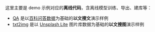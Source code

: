 这里主要是 demo 示例对应的**离线代码**，含离线模型训练、导出、建库等：

- [QA](./QA) 是以[百科问答数据](https://github.com/brightmart/nlp_chinese_corpus#3%E7%99%BE%E7%A7%91%E7%B1%BB%E9%97%AE%E7%AD%94json%E7%89%88baike2018qa)为基础的**以文搜文**演示样例
- [txt2img](./txt2img) 是以 [Unsplash Lite](https://unsplash.com/data) 图片库数据为基础的**以文搜图**演示样例